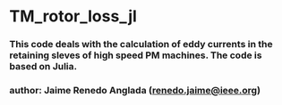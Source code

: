 # TM_rotor_loss_jl
### This code deals with the calculation of eddy currents in the retaining sleves of high speed PM machines. The code is based on Julia.
### author: Jaime Renedo Anglada (renedo.jaime@ieee.org)


